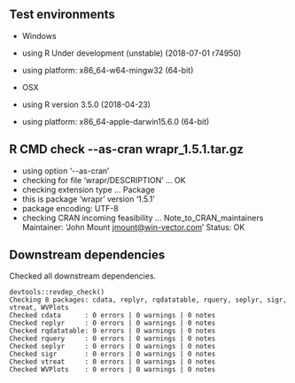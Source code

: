 

## Test environments

  * Windows
  * using R Under development (unstable) (2018-07-01 r74950)
  * using platform: x86_64-w64-mingw32 (64-bit)

  * OSX 
  * using R version 3.5.0 (2018-04-23)
  * using platform: x86_64-apple-darwin15.6.0 (64-bit)

## R CMD check --as-cran wrapr_1.5.1.tar.gz 

  * using option ‘--as-cran’
  * checking for file ‘wrapr/DESCRIPTION’ ... OK
  * checking extension type ... Package
  * this is package ‘wrapr’ version ‘1.5.1’
  * package encoding: UTF-8
  * checking CRAN incoming feasibility ... Note_to_CRAN_maintainers
  Maintainer: ‘John Mount <jmount@win-vector.com>’
  Status: OK

## Downstream dependencies

  Checked all downstream dependencies.

    devtools::revdep_check()
    Checking 8 packages: cdata, replyr, rqdatatable, rquery, seplyr, sigr, vtreat, WVPlots
    Checked cdata      : 0 errors | 0 warnings | 0 notes
    Checked replyr     : 0 errors | 0 warnings | 0 notes
    Checked rqdatatable: 0 errors | 0 warnings | 0 notes
    Checked rquery     : 0 errors | 0 warnings | 0 notes
    Checked seplyr     : 0 errors | 0 warnings | 0 notes
    Checked sigr       : 0 errors | 0 warnings | 0 notes
    Checked vtreat     : 0 errors | 0 warnings | 0 notes
    Checked WVPlots    : 0 errors | 0 warnings | 0 notes
